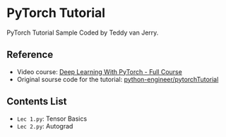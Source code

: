 # PyTorch Tutorial
PyTorch Tutorial Sample Coded by Teddy van Jerry.

## Reference
- Video course: [Deep Learning With PyTorch - Full Course](https://youtu.be/c36lUUr864M)
- Original sourse code for the tutorial: [python-engineer/pytorchTutorial](https://github.com/python-engineer/pytorchTutorial)

## Contents List
- `Lec 1.py`: Tensor Basics
- `Lec 2.py`: Autograd
